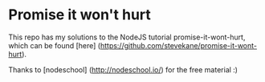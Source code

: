 # Promise it won't hurt

This repo has my solutions to the NodeJS tutorial promise-it-wont-hurt, which can be found [here] (https://github.com/stevekane/promise-it-wont-hurt).

Thanks to [nodeschool] (http://nodeschool.io/) for the free material :)
